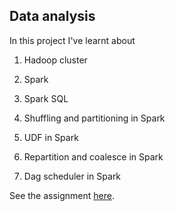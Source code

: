 ## Data analysis

In this project I've learnt about

1. Hadoop cluster

2. Spark 

3. Spark SQL

4. Shuffling and partitioning in Spark

5. UDF in Spark

6. Repartition and coalesce in Spark

7. Dag scheduler in Spark

See the assignment [here](https://github.com/rojinakashefi/CloudComputing/blob/main/dataanalysis-HadoopVsSpark/Docker/shared_dir/spark-assignment.ipynb).


